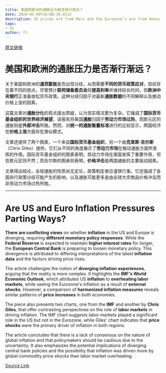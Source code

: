 ```yaml
---
title: 美国和欧洲的通胀压力是否渐行渐远？
date: 2024-05-09T10:08:34.011Z
description: US prices are from Mars and the Eurozone’s are from Venus — or maybe not
tags: 
- us
author: ft
---
```


[原文链接](https://ft.com/content/036641a4-ef3e-4b51-bc9c-d1c60e23720d)

# 美国和欧洲的通胀压力是否渐行渐远？

关于美国和欧洲的**通货膨胀**是否出现分歧，从而需要**不同的货币政策应对**，目前存在着不同的观点。尽管预计**联邦储备委员会**将**提高利率**并维持较长时间，但**欧洲中央银行**正准备放松货币政策。这种分歧归因于对最新**通胀数据**的不同解释以及推动价格上涨的因素。

这篇文章对**通胀分化**的观点提出质疑，认为现实情况更为复杂。它强调了**国际货币基金组织的世界经济展望**，该报告将美国**通胀**归因于**劳动力市场过热**，而欧元区的通胀则是**外部冲击**所致。然而，对**统一的通胀衡量标准**进行的比较显示，两国经济在**价格上涨**方面存在类似模式。

文章还提供了两个图表，一个来自**国际货币基金组织**，另一个由**克里斯·吉尔斯**（Chris Giles）提供，它们从不同的角度展示了**劳动力市场**在推动通胀方面所发挥的作用。国际货币基金组织的图表表明，劳动力市场在美国发挥了重要作用，但在欧元区则不然；而吉尔斯的图表则表明，**价格冲击**是两国通胀的主要驱动因素。

文章得出结论，全球通胀的性质尚无定论，政策制定者应谨慎行事。它还强调了各国央行政策分歧可能产生的影响，以及通胀可能更多是由全球大宗商品价格冲击而非劳动力市场过热所致。

---

# Are US and Euro Inflation Pressures Parting Ways? 

**There are conflicting views** on whether **inflation** in the US and Europe is diverging, requiring **different monetary policy responses**. While the **Federal Reserve** is expected to maintain **higher interest rates** for longer, the **European Central Bank** is preparing to loosen monetary policy. This divergence is attributed to differing interpretations of the latest **inflation data** and the factors driving price rises. 

The article challenges the notion of **diverging inflation experiences**, arguing that the reality is more complex. It highlights the **IMF's World Economic Outlook**, which attributes US **inflation** to **overheating labor markets**, while seeing the Eurozone's inflation as a result of **external shocks**. However, a comparison of **harmonized inflation measures** reveals similar patterns of **price increases** in both economies. 

The piece also presents two charts, one from the **IMF** and another by **Chris Giles**, that offer contrasting perspectives on the role of **labor markets** in driving inflation. The IMF chart suggests labor markets played a significant role in the US but not in the Eurozone, while Giles' chart indicates that **price shocks** were the primary driver of inflation in both regions. 

The article concludes that there is a lack of consensus on the nature of global inflation and that policymakers should be cautious due to the uncertainty. It also emphasizes the potential implications of diverging central bank policies and the possibility that inflation was driven more by global commodity price shocks than labor market overheating.

[Source Link](https://ft.com/content/036641a4-ef3e-4b51-bc9c-d1c60e23720d)

